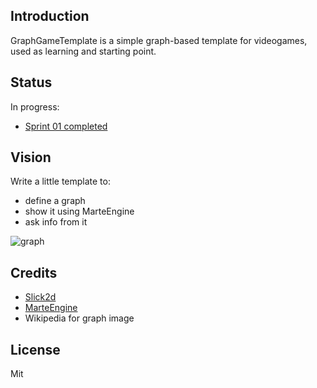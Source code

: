 ## Introduction

GraphGameTemplate is a simple graph-based template for videogames, used as learning and starting point.

## Status

In progress:
* [Sprint 01 completed](SPRINT-01.md)

## Vision

Write a little template to:
* define a graph
* show it using MarteEngine
* ask info from it

![graph](http://github.com/Gornova/GraphGameTemplate/img/6n-graf.svg.png) 

## Credits
* [Slick2d](http://slick.cokeandcode.com/)
* [MarteEngine](http://github.com/Gornova/MarteEngine)
* Wikipedia for graph image

## License

Mit